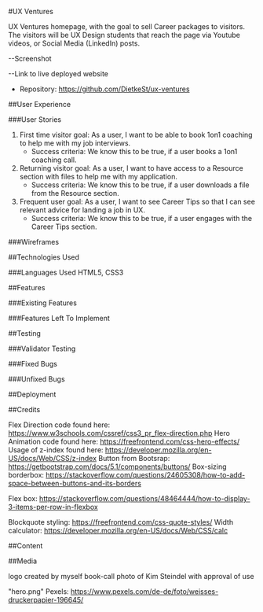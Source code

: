 #UX Ventures

UX Ventures homepage, with the goal to sell Career packages to visitors. The visitors will be UX Design students that reach the page via Youtube videos, or Social Media (LinkedIn) posts.

--Screenshot

--Link to live deployed website

- Repository: https://github.com/DietkeSt/ux-ventures

##User Experience

###User Stories

1. First time visitor goal: As a user, I want to be able to book 1on1 coaching to help me with my job interviews.
    - Success criteria: We know this to be true, if a user books a 1on1 coaching call.
2. Returning visitor goal: As a user, I want to have access to a Resource section with files to help me with my application.
    - Success criteria: We know this to be true, if a user downloads a file from the Resource section.
3. Frequent user goal: As a user, I want to see Career Tips so that I can see relevant advice for landing a job in UX.
    - Success criteria: We know this to be true, if a user engages with the Career Tips section.

###Wireframes

##Technologies Used

###Languages Used
HTML5, CSS3

##Features

###Existing Features

###Features Left To Implement

##Testing

###Validator Testing

###Fixed Bugs

###Unfixed Bugs

##Deployment

##Credits

Flex Direction code found here: <https://www.w3schools.com/cssref/css3_pr_flex-direction.php>
Hero Animation code found here: <https://freefrontend.com/css-hero-effects/>
Usage of z-index found here: <https://developer.mozilla.org/en-US/docs/Web/CSS/z-index>
Button from Bootsrap: https://getbootstrap.com/docs/5.1/components/buttons/
Box-sizing borderbox: <https://stackoverflow.com/questions/24605308/how-to-add-space-between-buttons-and-its-borders>

Flex box: https://stackoverflow.com/questions/48464444/how-to-display-3-items-per-row-in-flexbox

Blockquote styling: https://freefrontend.com/css-quote-styles/
Width calculator: <https://developer.mozilla.org/en-US/docs/Web/CSS/calc>

##Content

##Media

logo created by myself
book-call photo of Kim Steindel with approval of use

"hero.png" Pexels: <https://www.pexels.com/de-de/foto/weisses-druckerpapier-196645/>
